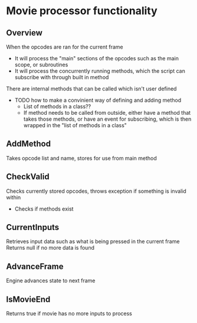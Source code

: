 # Movie processor functionality

## Overview
When the opcodes are ran for the current frame
- It will process the "main" sections of the opcodes such as the main scope, or subroutines
- It will process the concurrently running methods, which the script can subscribe with through built in method

There are internal methods that can be called which isn't user defined
- TODO how to make a convinient way of defining and adding method
  - List of methods in a class??
  - If method needs to be called from outside, either have a method that takes those methods, or have an event for subscribing, which is then wrapped in the "list of methods in a class"

## AddMethod
Takes opcode list and name, stores for use from main method

## CheckValid
Checks currently stored opcodes, throws exception if something is invalid within
- Checks if methods exist

## CurrentInputs
Retrieves input data such as what is being pressed in the current frame
Returns null if no more data is found

## AdvanceFrame
Engine advances state to next frame

## IsMovieEnd
Returns true if movie has no more inputs to process
